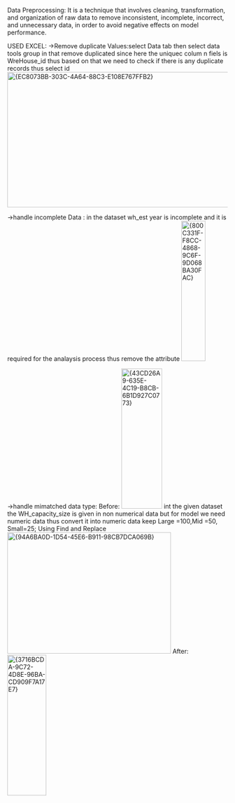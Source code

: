 Data Preprocessing:
It is a technique that involves cleaning, transformation, and organization of raw data to remove inconsistent, 
incomplete, incorrect, and unnecessary data, in order to avoid negative effects on model performance.

USED EXCEL:
->Remove duplicate Values:select Data tab then select data tools group in that remove duplicated since here the uniquec colum n fiels is WreHouse_id
thus based on that we need to check if there is any duplicate records thus select id
<img width="948" height="309" alt="{EC8073BB-303C-4A64-88C3-E108E767FFB2}" src="https://github.com/user-attachments/assets/462e620a-b666-4003-94e1-dcf26b4d0bec" />

->handle incomplete Data : in the dataset wh_est year is incomplete and it is required for the analaysis process thus remove the attribute
<img width="55" height="320" alt="{800C331F-F8CC-4868-9C6F-9D068BA30FAC}" src="https://github.com/user-attachments/assets/2a68e492-0464-4cc9-a6f0-2813af382fda" />

->handle mimatched data type:
Before:
<img width="93" height="320" alt="{43CD26A9-635E-4C19-B8CB-6B1D927C0773}" src="https://github.com/user-attachments/assets/f34bf659-ee54-4bf8-8fd7-7e0b57f83201" />
int the given dataset the WH_capacity_size is given in non numerical data but for model we need numeric data thus convert it into numeric data keep
Large =100,Mid =50, Small=25; Using Find and Replace
<img width="374" height="277" alt="{94A6BA0D-1D54-45E6-B911-98CB7DCA069B}" src="https://github.com/user-attachments/assets/801b4f4b-5dd6-4dc1-8dd9-1c4bb19b2441" />
After:
<img width="89" height="321" alt="{3716BCDA-9C72-4D8E-96BA-CD909F7A17E7}" src="https://github.com/user-attachments/assets/acc3df8b-9209-45c2-b3e2-6b252d0cc7ab" />




